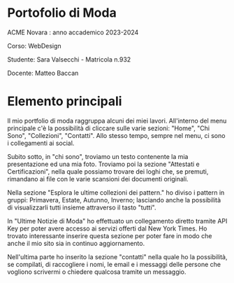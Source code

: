# Portofolio di Moda
ACME Novara : anno accademico 2023-2024

Corso: WebDesign

Studente: Sara Valsecchi - Matricola n.932

Docente: Matteo Baccan

# Elemento principali

Il mio portfolio di moda raggruppa alcuni dei miei lavori.
All'interno del menu principale c'è la possibilità di cliccare sulle varie sezioni: "Home",
"Chi Sono", "Collezioni", "Contatti". Allo stesso tempo, sempre nel menu, ci sono i collegamenti ai social.

Subito sotto, in "chi sono", troviamo un testo contenente la mia presentazione ed una mia foto.
Troviamo poi la sezione "Attestati e Certificazioni", nella quale possiamo trovare dei loghi che, se premuti, rimandano ai file con le varie scansioni dei documenti originali.

Nella sezione "Esplora le ultime collezioni dei pattern." ho diviso i pattern in gruppi: Primavera, Estate, Autunno, Inverno; lasciando anche la possibilità di visualizzarli tutti insieme attraverso il tasto "tutti".

In "Ultime Notizie di Moda" ho effettuato un collegamento diretto tramite API Key per poter avere accesso ai servizi offerti dal New York Times. Ho trovato interessante inserire questa sezione per poter fare in modo che anche il mio sito sia in continuo aggiornamento.

Nell'ultima parte ho inserito la sezione "contatti" nella quale ho la possibilità, se compilati, di raccogliere i nomi, le email e i messaggi delle persone che vogliono scrivermi o chiedere qualcosa tramite un messaggio.

